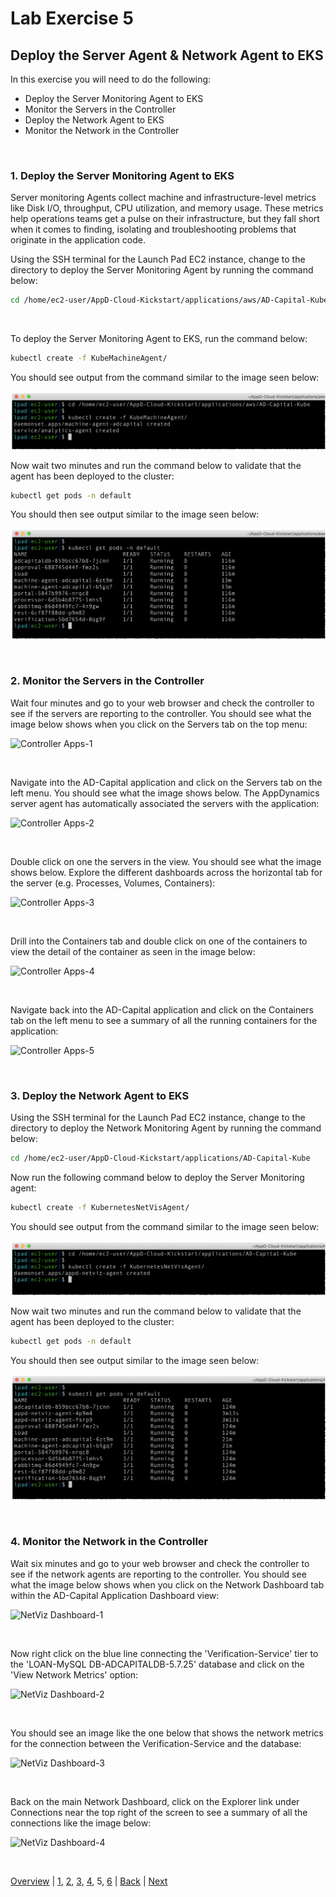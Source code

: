 # Lab Exercise 5
## Deploy the Server Agent & Network Agent to EKS



In this exercise you will need to do the following:

- Deploy the Server Monitoring Agent to EKS
- Monitor the Servers in the Controller
- Deploy the Network Agent to EKS
- Monitor the Network in the Controller

<br>

### **1.** Deploy the Server Monitoring Agent to EKS

Server monitoring Agents collect machine and infrastructure-level metrics like Disk I/O, throughput, CPU utilization, and memory usage.
These metrics help operations teams get a pulse on their infrastructure, but they fall short when it comes to finding, isolating and
troubleshooting problems that originate in the application code.

Using the SSH terminal for the Launch Pad EC2 instance, change to the directory to deploy the Server Monitoring Agent by running the command below:

```bash
cd /home/ec2-user/AppD-Cloud-Kickstart/applications/aws/AD-Capital-Kube
```

<br>

To deploy the Server Monitoring Agent to EKS, run the command below:
```bash
kubectl create -f KubeMachineAgent/
```

You should see output from the command similar to the image seen below:

![Create SIM](./images/sim-agent-deploy-01.png)

Now wait two minutes and run the command below to validate that the agent has been deployed to the cluster:

```bash
kubectl get pods -n default
```
You should then see output similar to the image seen below:

![EKS Pods](./images/sim-agent-deploy-02.png)


<br>

### **2.** Monitor the Servers in the Controller

Wait four minutes and go to your web browser and check the controller to see if the servers are reporting to the controller.  You should see what the image below shows when you click on the Servers tab on the top menu:

![Controller Apps-1](./images/16.png)

<br>

Navigate into the AD-Capital application and click on the Servers tab on the left menu.  You should see what the image shows below.  The AppDynamics server agent has automatically associated the servers with the application:

![Controller Apps-2](./images/30.png)

<br>

Double click on one the servers in the view.  You should see what the image shows below. Explore the different dashboards across the horizontal tab for the server (e.g. Processes, Volumes, Containers):

![Controller Apps-3](./images/31.png)

<br>

Drill into the Containers tab and double click on one of the containers to view the detail of the container as seen in the image below:

![Controller Apps-4](./images/32.png)

<br>

Navigate back into the AD-Capital application and click on the Containers tab on the left menu to see a summary of all the running containers for the application:

![Controller Apps-5](./images/33.png)



<br>

### **3.** Deploy the Network Agent to EKS

Using the SSH terminal for the Launch Pad EC2 instance, change to the directory to deploy the Network Monitoring Agent by running the command below:

```bash
cd /home/ec2-user/AppD-Cloud-Kickstart/applications/AD-Capital-Kube
```
Now run the following command below to deploy the Server Monitoring agent:

```bash
kubectl create -f KubernetesNetVisAgent/
```

You should see output from the command similar to the image seen below:

![Create NetViz](./images/netviz-agent-deploy-01.png)

Now wait two minutes and run the command below to validate that the agent has been deployed to the cluster:

```bash
kubectl get pods -n default
```
You should then see output similar to the image seen below:

![EKS Pods](./images/netviz-agent-deploy-02.png)


<br>

### **4.** Monitor the Network in the Controller

Wait six minutes and go to your web browser and check the controller to see if the network agents are reporting to the controller.  You should see what the image below shows when you click on the Network Dashboard tab within the AD-Capital Application Dashboard view:

![NetViz Dashboard-1](./images/19.png)

<br>

Now right click on the blue line connecting the 'Verification-Service' tier to the 'LOAN-MySQL DB-ADCAPITALDB-5.7.25' database and click on the 'View Network Metrics' option:

![NetViz Dashboard-2](./images/34.png)


<br>

You should see an image like the one below that shows the network metrics for the connection between the Verification-Service and the database:

![NetViz Dashboard-3](./images/35.png)


<br>

Back on the main Network Dashboard, click on the Explorer link under Connections near the top right of the screen to see a summary of all the connections like the image below:

![NetViz Dashboard-4](./images/36.png)

<br>

[Overview](aws-eks-monitoring.md) | [1](lab-exercise-01.md), [2](lab-exercise-02.md), [3](lab-exercise-03.md), [4](lab-exercise-04.md), 5, [6](lab-exercise-06.md) | [Back](lab-exercise-04.md) | [Next](lab-exercise-06.md)
